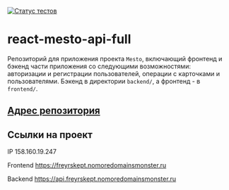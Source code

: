 [![Статус тестов](../../actions/workflows/tests.yml/badge.svg)](../../actions/workflows/tests.yml)

# react-mesto-api-full
Репозиторий для приложения проекта `Mesto`, включающий фронтенд и бэкенд части приложения со следующими возможностями: авторизации и регистрации пользователей, операции с карточками и пользователями. Бэкенд в директории `backend/`, а фронтенд - в `frontend/`. 


## [Адрес репозитория](https://github.com/FreyrsKept/react-mesto-api-full-gha)

## Ссылки на проект

IP 158.160.19.247

Frontend https://freyrskept.nomoredomainsmonster.ru

Backend https://api.freyrskept.nomoredomainsmonster.ru
